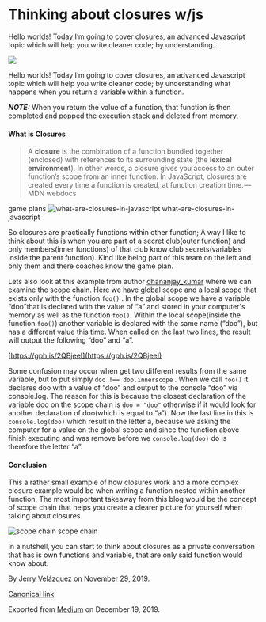 # Thinking about closures w/js

Hello worlds! Today I’m going to cover closures, an advanced Javascript topic which will help you write cleaner code; by understanding…

![](https://cdn-images-1.medium.com/max/1200/0*m8auOG4fyxP32tcx.jpg)

Hello worlds! Today I’m going to cover closures, an advanced Javascript topic which will help you write cleaner code; by understanding what happens when you return a variable within a function.

**_NOTE:_** When you return the value of a function, that function is then completed and popped the execution stack and deleted from memory.

#### What is Closures

> A **closure** is the combination of a function bundled together (enclosed) with references to its surrounding state (the **lexical environment**). In other words, a closure gives you access to an outer function’s scope from an inner function. In JavaScript, closures are created every time a function is created, at function creation time. — MDN webdocs

game plans
![what-are-closures-in-javascript](https://cdn-images-1.medium.com/max/600/0*s5gfP6FCB0Z26VJT.png)
what-are-closures-in-javascript

So closures are practically functions within other function; A way I like to think about this is when you are part of a secret club(outer function) and only members(inner functions) of that club know club secrets(variables inside the parent function). Kind like being part of this team on the left and only them and there coaches know the game plan.

Lets also look at this example from author [dhananjay\_kumar](http://www.infragistics.com/community/blogs/b/dhananjay_kumar/posts/what-are-closures-in-javascript) where we can examine the scope chain. Here we have global scope and a local scope that exists only with the function `foo()` . In the global scope we have a variable “doo”that is declared with the value of “a” and stored in your computer's memory as well as the function `foo()`. Within the local scope(inside the function `foo()`) another variable is declared with the same name (“doo”), but has a different value this time. When called on the last two lines, the result will output the following “doo” and “a”.

[https://gph.is/2QBjeeI](https://gph.is/2QBjeeI)

Some confusion may occur when get two different results from the same variable, but to put simply `doo !== doo.innerscope` . When we call `foo()` it declares doo with a value of “doo” and output to the console “doo” via console.log. The reason for this is because the closest declaration of the variable doo on the scope chain is `doo = "doo"` otherwise if it would look for another declaration of doo(which is equal to “a”). Now the last line in this is `console.log(doo)` which result in the letter a, because we asking the computer for a value on the global scope and since the function above finish executing and was remove before we `console.log(doo)` do is therefore the letter “a”.

#### Conclusion

This a rather small example of how closures work and a more complex closure example would be when writing a function nested within another function. The most important takeaway from this blog would be the concept of scope chain that helps you create a clearer picture for yourself when talking about closures.

![scope chain](https://cdn-images-1.medium.com/max/600/0*4cKsfNt3W2mxEucM.png)
scope chain

In a nutshell, you can start to think about closures as a private conversation that has is own functions and variable, that are only said function would know about.

By [Jerry Velázquez](https://medium.com/@jvr572) on [November 29, 2019](https://medium.com/p/65e6bd525c3f).

[Canonical link](https://medium.com/@jvr572/thinking-about-closures-w-js-65e6bd525c3f)

Exported from [Medium](https://medium.com) on December 19, 2019.